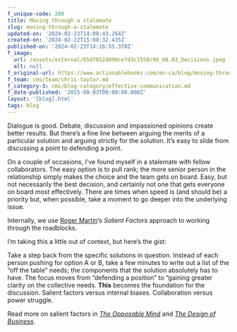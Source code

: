 ```yaml
---
f_unique-code: 280
title: Moving through a stalemate
slug: moving-through-a-stalemate
updated-on: '2024-02-23T14:08:43.264Z'
created-on: '2024-02-22T15:08:32.435Z'
published-on: '2024-02-23T14:16:55.370Z'
f_image:
  url: /assets/external/65d76524090ce7d3c1558c96_08.03_Decisions.jpeg
  alt: null
f_original-url: https://www.actionablebooks.com/en-ca/blog/moving-through-a-stalemate/
f_team: cms/team/chris-taylor.md
f_category-3: cms/blog-category/effective-communication.md
f_date-published: '2015-08-03T00:00:00.000Z'
layout: '[blog].html'
tags: blog
---
```


Dialogue is good. Debate, discussion and impassioned opinions create better results. But there’s a fine line between arguing the merits of a particular solution and arguing strictly for the solution. It’s easy to slide from discussing a point to defending a point.

On a couple of occasions, I’ve found myself in a stalemate with fellow collaborators. The easy option is to pull rank; the more senior person in the relationship simply makes the choice and the team gets on board. Easy, but not necessarily the best decision, and certainly not one that gets everyone on board most effectively. There are times when speed is (and should be) a priority but, when possible, take a moment to go deeper into the underlying issue.

Internally, we use [Roger Martin](https://www.actionablebooks.com/en-ca/authors/roger-martin/)‘s _Salient Factors_ approach to working through the roadblocks.

I’m taking this a little out of context, but here’s the gist:

Take a step back from the specific solutions in question. Instead of each person pushing for option A or B, take a few minutes to write out a list of the “off the table” needs; the components that the solution absolutely has to have. The focus moves from “defending a position” to “gaining greater clarity on the collective needs. **This** becomes the foundation for the discussion. Salient factors versus internal biases. Collaboration versus power struggle.

Read more on salient factors in [_The Opposable Mind_](https://www.actionablebooks.com/en-ca/summaries/the-opposable-mind/) and [_The Design of Business_](https://www.actionablebooks.com/en-ca/summaries/the-design-of-business/)_._
